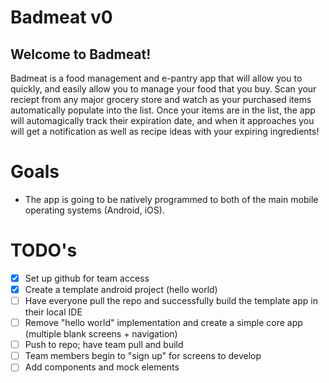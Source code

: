 # Badmeat v0

## Welcome to Badmeat!

Badmeat is a food management and e-pantry app that will allow you to quickly, and easily allow you to manage your food that you buy. Scan your reciept from any major grocery store and watch as your purchased items automatically populate into the list. Once your items are in the list, the app will automagically track their expiration date, and when it approaches you will get a notification as well as recipe ideas with your expiring ingredients! 

# Goals
- The app is going to be natively programmed to both of the main mobile operating systems (Android, iOS).


# TODO's
- [x] Set up github for team access
- [x] Create a template android project (hello world)
- [ ] Have everyone pull the repo and successfully build the template app in their local IDE
- [ ] Remove "hello world" implementation and create a simple core app (multiple blank screens + navigation)
- [ ] Push to repo; have team pull and build
- [ ] Team members begin to "sign up" for screens to develop
- [ ] Add components and mock elements
